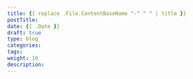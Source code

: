 ```yaml
---
title: {{ replace .File.ContentBaseName "-" " " | title }}
postTitle:
date: {{ .Date }}
draft: true
type: blog
categories:
tags:
weight: 10
description: 
---
```

